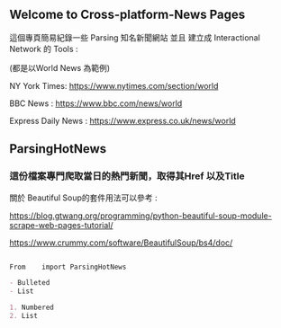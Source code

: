 ## Welcome to Cross-platform-News Pages 

<!--
You can use the [editor on GitHub](https://github.com/NicoChen1204/Cross-platform-News/edit/master/index.md) to maintain and preview the content for your website in Markdown files.-->
<!--
Whenever you commit to this repository, GitHub Pages will run [Jekyll](https://jekyllrb.com/) to rebuild the pages in your site, from the content in your Markdown files.
-->

這個專頁簡易紀錄一些 Parsing 知名新聞網站 並且 建立成 Interactional Network 的 Tools :

(都是以World News 為範例)

NY York Times: https://www.nytimes.com/section/world

BBC News : https://www.bbc.com/news/world

Express Daily News : https://www.express.co.uk/news/world

## ParsingHotNews

### 這份檔案專門爬取當日的熱門新聞，取得其Href 以及Title

關於 Beautiful Soup的套件用法可以參考 :

https://blog.gtwang.org/programming/python-beautiful-soup-module-scrape-web-pages-tutorial/

https://www.crummy.com/software/BeautifulSoup/bs4/doc/

```markdown

From    import ParsingHotNews

- Bulleted
- List

1. Numbered
2. List
```
<!--
**Bold** and _Italic_ and `Code` text

[Link](url) and ![Image](src)
```-->
<!--
For more details see [GitHub Flavored Markdown](https://guides.github.com/features/mastering-markdown/).
-->
<!--### Jekyll Themes

Your Pages site will use the layout and styles from the Jekyll theme you have selected in your [repository settings](https://github.com/NicoChen1204/Cross-platform-News/settings). The name of this theme is saved in the Jekyll `_config.yml` configuration file.

### Support or Contact

Having trouble with Pages? Check out our [documentation](https://help.github.com/categories/github-pages-basics/) or [contact support](https://github.com/contact) and we’ll help you sort it out.
-->
